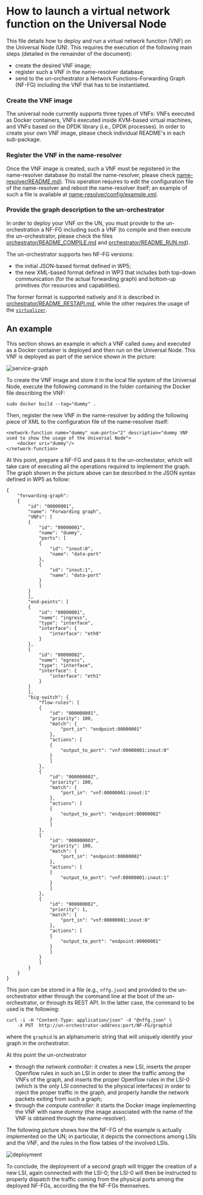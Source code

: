 # How to launch a virtual network function on the Universal Node

This file details how to deploy and run a virtual network function (VNF) on the Universal Node (UN). This requires the execution of the following main steps (detailed in the remainder of the document):
*	create the desired VNF image;
*	register such a VNF in the name-resolver database;
*	send to the un-orchestrator a Network Functions-Forwarding Graph (NF-FG) including the VNF that has to be instantiated.

### Create the VNF image
The universal node currently supports three types of VNFs: VNFs executed as Docker containers, VNFs executed inside KVM-based virtual machines, and VNFs based on the DPDK library (i.e., DPDK processes).
In order to create your own VNF image, please check individual README's in each sub-package.

### Register the VNF in the name-resolver
Once the VNF image is created, such a VNF must be registered in the name-resolver database (to install the name-resolver, please check [name-resolver/README.md](../name-resolver/README.md)).
This operation requires to edit the configuration file of the name-resolver and reboot the name-resolver itself; an example of such a file is available at [name-resolver/config/example.xml](../name-resolver/config/example.xml).

### Provide the graph description to the un-orchestrator
In order to deploy your VNF on the UN, you must provide to the un-orchestration a NF-FG including such a VNF (to compile and then execute the un-orchestrator, please check the files [orchestrator/README_COMPILE.md](../orchestrator/README_COMPILE.md) and [orchestrator/README_RUN.md](../orchestrator/README_RUN.md)).

The un-orchestrator supports two NF-FG versions:
  * the initial JSON-based format defined in WP5;
  * the new XML-based format defined in WP3 that includes both top-down
    communication (for the actual forwarding graph) and bottom-up primitives
    (for resources and capabilities). 

The former format is supported natively and it is described in [orchestrator/README_RESTAPI.md](../orchestrator/README_NF-FG.md), while the other requires the usage of the [`virtualizer`](../virtualizer/README.md).

## An example

This section shows an example in which a VNF called `dummy` and executed as a Docker container is deployed and then run on the Universal Node.
This VNF is deployed as part of the service shown in the picture:

![service-graph](https://raw.githubusercontent.com/netgroup-polito/un-orchestrator/master/images/service-graph.png)

To create the VNF image and store it in the local file system of the Universal Node, execute the following command in the folder containing the Docker file describing the VNF:

	sudo docker build --tag="dummy" .

Then, register the new VNF in the name-resolver by adding the following piece of XML to the configuration file of the name-resolver itself:

	<network-function name="dummy" num-ports="2" description="dummy VNF used to show the usage of the Universal Node">
		<docker uri="dummy"/>
	</network-function>

At this point, prepare a NF-FG and pass it to the un-orchestator, which will take care of executing all the operations required to implement the graph. The graph shown in the picture above can be described in the JSON syntax defined in WP5 as follow:

	{
		"forwarding-graph": 
		{
			"id": "00000001",
			"name": "Forwarding graph",
			"VNFs": [
		  	{
		    	"id": "00000001",
		    	"name": "dummy",
        		"ports": [
          		{
            		"id": "inout:0",
            		"name": "data-port"
          		},
          		{
            		"id": "inout:1",
            		"name": "data-port"
          		}
        		]
		  	}
			],
			"end-points": [
		  	{
		    	"id": "00000001",
		    	"name": "ingress",
		    	"type": "interface",
		    	"interface": {
		      		"interface": "eth0"
		    	}
		  	},
		  	{
		    	"id": "00000002",
		    	"name": "egress",
		    	"type": "interface",
		    	"interface": {
		      		"interface": "eth1"
		    	}
		  	}
			],
			"big-switch": {
		  		"flow-rules": [
		    	{
		      		"id": "000000001",
		      		"priority": 100,
		      		"match": {
		        		"port_in": "endpoint:00000001"
		      		},
		      		"actions": [
		        	{
		        		"output_to_port": "vnf:00000001:inout:0"
		        	}
		      		]
		    	},
		    	{
		      		"id": "000000002",
		      		"priority": 100,
		      		"match": {
		        		"port_in": "vnf:00000001:inout:1"
		      		},
		      		"actions": [
		        	{
		          		"output_to_port": "endpoint:00000002"
		        	}
		      		]
		    	},
		    	{
		      		"id": "000000003",
		      		"priority": 100,
		      		"match": {
		        		"port_in": "endpoint:00000002"
		      		},
		      		"actions": [
		        	{
		        		"output_to_port": "vnf:00000001:inout:1"
		        	}
		      		]
		    	},
		    	{
		      		"id": "000000002",
		      		"priority": 1,
		      		"match": {
		        		"port_in": "vnf:00000001:inout:0"
		      		},
		      		"actions": [
		        	{
		          		"output_to_port": "endpoint:00000001"
		        	}
		      		]
		    	}
		  		]
			}
	  	}
	}

This json can be stored in a file (e.g., `nffg.json`) and provided to the un-orchestrator either through the command line at the boot of the un-orchestrator, or through its REST API. In the latter case, the command to be used is the following:

	curl -i -H "Content-Type: application/json" -d "@nffg.json" \
		-X PUT  http://un-orchestrator-address:port/NF-FG/graphid

where the `graphid` is an alphanumeric string that will uniquely identify your graph in the orchestrator.

At this point the un-orchestrator
*	through the *network controller*: it creates a new LSI, inserts the proper Openflow rules in such an LSI in order to steer the traffic among the VNFs of the graph, and inserts the proper Openflow rules in the LSI-0 (which is the only LSI connected to the physical interfaces) in order to inject the proper traffic in the graph, and properly handle the network packets exiting from such a graph;
*	through the *compute controller*: it starts the Docker image implementing the VNF with name *dummy* (the image associated with the name of the VNF is obtained through the name-resolver).

The following picture shows how the NF-FG of the example is actually implemented on the UN; in particular, it depicts the connections among LSIs and the VNF, and the rules in the flow tables of the involved LSIs.

![deployment](https://raw.githubusercontent.com/netgroup-polito/un-orchestrator/master/images/deployment.png)

To conclude, the deployment of a second graph will trigger the creation of a new LSI, again connected with the LSI-0; the LSI-0 will then be instructed to properly dispatch the traffic coming from the physical ports among the deployed NF-FGs, according the the NF-FGs themselves.
